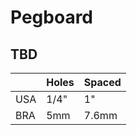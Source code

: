# Pegboard

## TBD

|     | Holes | Spaced |
| --- | ----- | ------ |
| USA | 1/4"  | 1"     |
| BRA | 5mm   | 7.6mm  |
